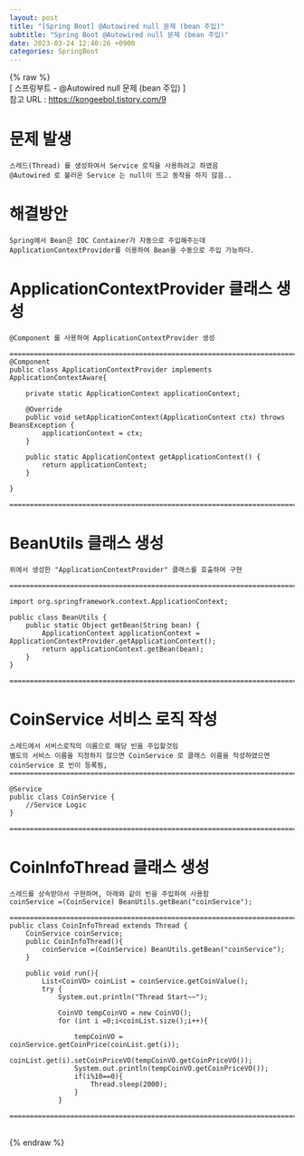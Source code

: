 ```yaml
---  
layout: post  
title: "[Spring Boot] @Autowired null 문제 (bean 주입)"  
subtitle: "Spring Boot @Autowired null 문제 (bean 주입)"  
date: 2023-03-24 12:40:26 +0900  
categories: SpringBoot  
---  
```

{% raw %}  
[ 스프링부트 - @Autowired null 문제 (bean 주입) ]  
	참고 URL : https://kongeebol.tistory.com/9  
  
# 문제 발생  
	스레드(Thread) 를 생성하여서 Service 로직을 사용하려고 하였음  
	@Autowired 로 불러온 Service 는 null이 뜨고 동작을 하지 않음..  
  
# 해결방안  
	Spring에서 Bean은 IOC Container가 자동으로 주입해주는데  
	ApplicationContextProvider를 이용하여 Bean을 수동으로 주입 가능하다.  
  
# ApplicationContextProvider  클래스 생성  
  
	@Component 를 사용하여 ApplicationContextProvider 생성  
  
	=================================================================================================================  
	@Component  
	public class ApplicationContextProvider implements ApplicationContextAware{  
  
		private static ApplicationContext applicationContext;  
  
		@Override  
		public void setApplicationContext(ApplicationContext ctx) throws BeansException {  
			applicationContext = ctx;  
		}  
  
		public static ApplicationContext getApplicationContext() {  
			return applicationContext;  
		}  
  
	}  
  
	=================================================================================================================  
  
# BeanUtils 클래스 생성  
  
	위에서 생성한 "ApplicationContextProvider" 클래스를 호출하여 구현  
  
	=================================================================================================================  
  
	import org.springframework.context.ApplicationContext;  
  
	public class BeanUtils {  
		public static Object getBean(String bean) {  
			ApplicationContext applicationContext = ApplicationContextProvider.getApplicationContext();  
			return applicationContext.getBean(bean);  
		}  
	}  
  
	=================================================================================================================  
  
# CoinService 서비스 로직 작성  
	스레드에서 서비스로직의 이름으로 해당 빈을 주입할것임  
	별도의 서비스 이름을 지정하지 않으면 CoinService 로 클래스 이름을 작성하였으면 coinService 로 빈이 등록됨,  
	=================================================================================================================  
  
	@Service  
	public class CoinService {  
		//Service Logic  
	}  
  
	=================================================================================================================  
  
# CoinInfoThread 클래스 생성  
  
	스레드를 상속받아서 구현하며, 아래와 같이 빈을 주입하여 사용함  
	coinService =(CoinService) BeanUtils.getBean("coinService");  
  
	=================================================================================================================  
	public class CoinInfoThread extends Thread {  
		CoinService coinService;  
		public CoinInfoThread(){  
			coinService =(CoinService) BeanUtils.getBean("coinService");  
		}  
  
		public void run(){  
			List<CoinVO> coinList = coinService.getCoinValue();  
			try {  
				System.out.println("Thread Start~~");  
  
				CoinVO tempCoinVO = new CoinVO();  
				for (int i =0;i<coinList.size();i++){  
  
					tempCoinVO = coinService.getCoinPrice(coinList.get(i));  
					coinList.get(i).setCoinPriceVO(tempCoinVO.getCoinPriceVO());  
					System.out.println(tempCoinVO.getCoinPriceVO());  
					if(i%10==0){  
						Thread.sleep(2000);  
					}  
				}  
  
	=================================================================================================================  
  
                                                                                                                                                                                                                                                                                                                                                                                                                                                                                                                                                                                                                                                                                                                                                                                                                                                                                                                                                                                                                                                                                                                                                                                                                                                                                                                                                                                                                                                                                                                                                                                                                                                                                                                                                                                                                                                                                                                                                                                                                                                                                                                                                                                                                                                                                                                                                                                                                                                                                                                                                                                                                                                                                                                                                                                                                                                                                                                                                                                                                                                                                                                                                                                                                                                                                                                                                                                                           
{% endraw %}